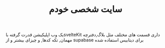 ---
file: personal.md
title: سایت شخصی خودم
body: یک وب اپلیکیشن قدرت گرفته با‌svelteKit  داری قسمت های مختلف مثل بلاگ,دفترچه مهمان, تکه کدها, و چیزای بیشتر و از supabase برای دیتابیس استفاده شده
tags: SvelteKit CSS Supabase Vercel
url: localhos:3000
image: protfolio.jpg

---